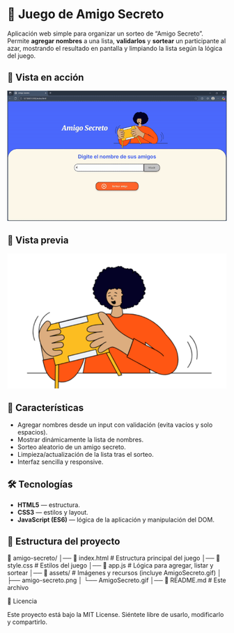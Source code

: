 # 🎁 Juego de Amigo Secreto

Aplicación web simple para organizar un sorteo de “Amigo Secreto”.  
Permite **agregar nombres** a una lista, **validarlos** y **sortear** un participante al azar, mostrando el resultado en pantalla y limpiando la lista según la lógica del juego.

## 🎥 Vista en acción

<p align="center">
  <img src="assets/AmigoSecreto.gif" alt="Demo del juego Amigo Secreto" width="560">
</p>

## 📸 Vista previa

<p align="center">
  <img src="assets/amigo-secreto.png" alt="Vista previa del juego" width="560">
</p>

## 🚀 Características

- Agregar nombres desde un input con validación (evita vacíos y solo espacios).
- Mostrar dinámicamente la lista de nombres.
- Sorteo aleatorio de un amigo secreto.
- Limpieza/actualización de la lista tras el sorteo.
- Interfaz sencilla y responsive.

## 🛠️ Tecnologías

- **HTML5** — estructura.
- **CSS3** — estilos y layout.
- **JavaScript (ES6)** — lógica de la aplicación y manipulación del DOM.

## 📂 Estructura del proyecto

📁 amigo-secreto/
│── 📄 index.html # Estructura principal del juego
│── 📄 style.css # Estilos del juego
│── 📄 app.js # Lógica para agregar, listar y sortear
│── 📁 assets/ # Imágenes y recursos (incluye AmigoSecreto.gif)
│ ├── amigo-secreto.png
│ └── AmigoSecreto.gif
│── 📄 README.md # Este archivo

🧾 Licencia

Este proyecto está bajo la MIT License.
Siéntete libre de usarlo, modificarlo y compartirlo.